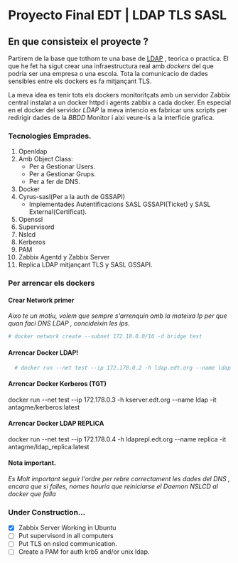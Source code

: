 # Proyecto Final EDT | LDAP TLS SASL

## En que consisteix el proyecte ?

Partirem de la base que tothom te una base de [LDAP](https://es.wikipedia.org/wiki/OpenLDAP) , teorica o practica.
El que he fet ha sigut crear una infraestructura real amb _dockers_ del que podria ser una empresa o una escola.
Tota la comunicacio de dades sensibles entre els dockers es fa mitjançant TLS.

La meva idea es tenir tots els dockers monitoritçats amb un servidor Zabbix central instalat a un docker httpd i agents zabbix a cada docker. En especial en el docker del servidor _LDAP_ la meva intencio es fabricar uns scripts per redirigir dades de la _BBDD_
Monitor i aixi veure-ls a la interficie grafica.

### Tecnologies Emprades.

1. Openldap
  1. Amb Object Class:
      * Per a Gestionar Users.
      * Per a Gestionar Grups.
      * Per a fer de DNS.
2. Docker
3. Cyrus-sasl(Per a la auth de GSSAPI)
    - Implementades Autentificacions SASL GSSAPI(Ticket) y SASL External(Certificat).
4. Openssl
5. Supervisord
6. Nslcd
7. Kerberos
8. PAM
9. Zabbix Agentd y Zabbix Server
10. Replica LDAP mitjançant TLS y SASL GSSAPI.

### Per arrencar els dockers
#### Crear Network primer
_Aixo te un motiu, volem que sempre s'arrenquin amb la mateixa Ip per que quan faci DNS LDAP , concideixin les ips._
  ```bash
  # docker network create --subnet 172.18.0.0/16 -d bridge test
  ```
#### Arrencar Docker LDAP! 
 ```bash
   # docker run --net test --ip 172.178.0.2 -h ldap.edt.org --name ldap -it antagme/ldap_supervisor:latest
 ```  
#### Arrencar Docker Kerberos (TGT)  
  docker run --net test --ip 172.178.0.3 -h kserver.edt.org --name ldap -it antagme/kerberos:latest
#### Arrencar Docker LDAP REPLICA
  docker run --net test --ip 172.178.0.4 -h ldaprepl.edt.org --name replica -it antagme/ldap_replica:latest

#### Nota important.
_Es Molt important seguir l'ordre per rebre correctament les dades del DNS , encara que si falles, nomes hauria que reiniciarse el Daemon NSLCD al docker que falla_

### Under Construction...

- [x] Zabbix Server Working in Ubuntu
- [ ] Put supervisord in all computers
- [ ] Put TLS on nslcd communication.
- [ ] Create a PAM for auth krb5 and/or unix ldap.
